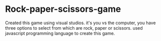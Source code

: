 # Rock-paper-scissors-game
Created this game using visual studios. 
it's you vs the computer, you have three options to select from which are rock, paper or scissors.
used javascript programming language to create this game. 

